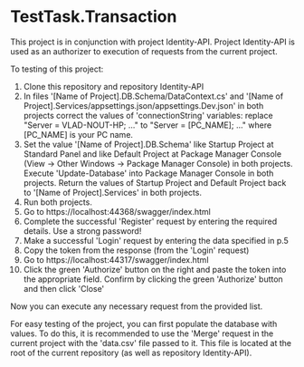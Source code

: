 # TestTask.Transaction
 
This project is in conjunction with project Identity-API. Project Identity-API is used as an authorizer to execution of requests from the current project.

To testing of this project:
1. Clone this repository and repository Identity-API
2. In files '[Name of Project].DB.Schema/DataContext.cs' and '[Name of Project].Services/appsettings.json/appsettings.Dev.json' in both projects correct the values of 'connectionString' variables: replace "Server = VLAD-NOUT-HP; ..." to "Server = [PC_NAME]; ..." where [PC_NAME] is your PC name.
3. Set the value '[Name of Project].DB.Schema' like Startup Project at Standard Panel and like Default Project at Package Manager Console (View -> Other Windows -> Package Manager Console) in both projects. Execute 'Update-Database' into Package Manager Console in both projects. Return the values of Startup Project and Default Project back to '[Name of Project].Services' in both projects.
4. Run both projects.
5. Go to https://localhost:44368/swagger/index.html
6. Complete the successful 'Register' request by entering the required details. Use a strong password!
7. Make a successful 'Login' request by entering the data specified in p.5
8. Copy the token from the response (from the 'Login' request)
9. Go to https://localhost:44317/swagger/index.html
10. Click the green 'Authorize' button on the right and paste the token into the appropriate field. Confirm by clicking the green 'Authorize' button and then click 'Close'

Now you can execute any necessary request from the provided list.

For easy testing of the project, you can first populate the database with values. To do this, it is recommended to use the 'Merge' request in the current project with the 'data.csv' file passed to it. This file is located at the root of the current repository (as well as repository Identity-API).
